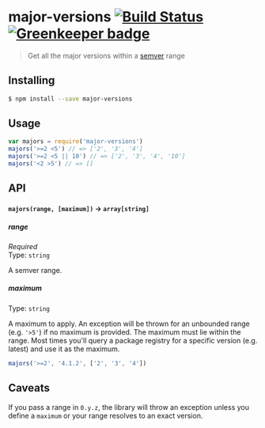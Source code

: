 # major-versions [![Build Status](https://travis-ci.org/bendrucker/major-versions.svg?branch=master)](https://travis-ci.org/bendrucker/major-versions) [![Greenkeeper badge](https://badges.greenkeeper.io/bendrucker/major-versions.svg)](https://greenkeeper.io/)

> Get all the major versions within a [semver](https://semver.org/) range

## Installing

```sh
$ npm install --save major-versions
```

## Usage

```js
var majors = require('major-versions')
majors('>=2 <5') // => ['2', '3', '4']
majors('>=2 <5 || 10') // => ['2', '3', '4', '10']
majors('<2 >5') // => []
```

## API

#### `majors(range, [maximum])` -> `array[string]`

##### range

*Required*  
Type: `string`

A semver range.

##### maximum

Type: `string`

A maximum to apply. An exception will be thrown for an unbounded range (e.g. `'>5'`) if no maximum is provided. The maximum must lie within the range. Most times you'll query a package registry for a specific version (e.g. latest) and use it as the maximum.

```js
majors('>=2', '4.1.2', ['2', '3', '4'])
```

## Caveats

If you pass a range in `0.y.z`, the library will throw an exception unless you define a `maximum` or your range resolves to an exact version. 
